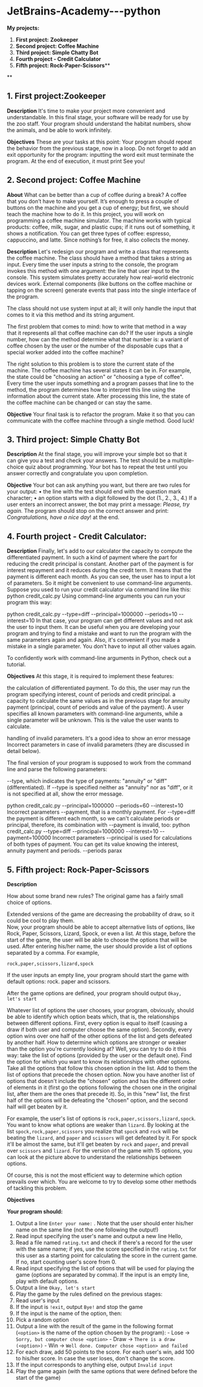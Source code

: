 # JetBrains-Academy---python
**My projects:**

 1. **First project:** **Zookeeper**
 2. **Second project: Coffee Machine**
 3. **Third project: Simple Chatty Bot**
 4. **Fourth project - Credit Calculator**
 5. **Fifth project: Rock-Paper-Scissors****


**
## 1. First project:**Zookeeper**

**Description**
It's time to make your project more convenient and understandable. In this final stage, your software will be ready for use by the zoo staff. Your program should understand the habitat numbers, show the animals, and be able to work infinitely.

**Objectives**
These are your tasks at this point:
Your program should repeat the behavior from the previous stage, now in a loop.
Do not forget to add an exit opportunity for the program: inputting the word exit must terminate the program.
At the end of execution, it must print See you!

## 2. Second project: Coffee Machine
**About**
What can be better than a cup of coffee during a break? A coffee that you don’t have to make yourself. It’s enough to press a couple of buttons on the machine and you get a cup of energy; but first, we should teach the machine how to do it. In this project, you will work on programming a coffee machine simulator. The machine works with typical products: coffee, milk, sugar, and plastic cups; if it runs out of something, it shows a notification. You can get three types of coffee: espresso, cappuccino, and latte. Since nothing’s for free, it also collects the money.

**Description**
Let's redesign our program and write a class that represents the coffee machine. The class should have a method that takes a string as input. Every time the user inputs a string to the console, the program invokes this method with one argument: the line that user input to the console. This system simulates pretty accurately how real-world electronic devices work. External components (like buttons on the coffee machine or tapping on the screen) generate events that pass into the single interface of the program.

The class should not use system input at all; it will only handle the input that comes to it via this method and its string argument.

The first problem that comes to mind: how to write that method in a way that it represents all that coffee machine can do? If the user inputs a single number, how can the method determine what that number is: a variant of coffee chosen by the user or the number of the disposable cups that a special worker added into the coffee machine?

The right solution to this problem is to store the current state of the machine. The coffee machine has several states it can be in. For example, the state could be "choosing an action" or "choosing a type of coffee". Every time the user inputs something and a program passes that line to the method, the program determines how to interpret this line using the information about the current state. After processing this line, the state of the coffee machine can be changed or can stay the same.

**Objective**
Your final task is to refactor the program. Make it so that you can communicate with the coffee machine through a single method. Good luck!

## 3. Third project: Simple Chatty Bot

**Description**
At the final stage, you will improve your simple bot so that it can give you a test and check your answers. The test should be a multiple-choice quiz about programming. Your bot has to repeat the test until you answer correctly and congratulate you upon completion.

**Objective**
Your bot can ask anything you want, but there are two rules for your output:
•	the line with the test should end with the question mark character;
•	an option starts with a digit followed by the dot (1., 2., 3., 4.)
If a user enters an incorrect answer, the bot may print a message:
*Please, try again.*
The program should stop on the correct answer and print: *Congratulations, have a nice day*! at the end.

## 4. Fourth project - Credit Calculator:

**Description**
Finally, let's add to our calculator the capacity to compute the differentiated payment. In such a kind of payment where the part for reducing the credit principal is constant. Another part of the payment is for interest repayment and it reduces during the credit term. It means that the payment is different each month. 
As you can see, the user has to input a lot of parameters. So it might be convenient to use command-line arguments.
Suppose you used to run your credit calculator via command line like this:
python credit_calc.py
Using command-line arguments you can run your program this way:

python credit_calc.py --type=diff --principal=1000000 --periods=10 --interest=10
In that case, your program can get different values and not ask the user to input them. It can be useful when you are developing your program and trying to find a mistake and want to run the program with the same parameters again and again. Also, it's convenient if you made a mistake in a single parameter. You don't have to input all other values again.

To confidently work with command-line arguments in Python, check out a tutorial.

**Objectives**
At this stage, it is required to implement these features:

the calculation of differentiated payment. To do this, the user may run the program specifying interest, count of periods and credit principal.
a capacity to calculate the same values as in the previous stage for annuity payment (principal, count of periods and value of the payment). A user specifies all known parameters with command-line arguments, while a single parameter will be unknown. This is the value the user wants to calculate.

handling of invalid parameters. It's a good idea to show an error message Incorrect parameters in case of invalid parameters (they are discussed in detail below).

The final version of your program is supposed to work from the command line and parse the following parameters:

--type, which indicates the type of payments: "annuity" or "diff" (differentiated). If --type is specified neither as "annuity" nor as "diff", or it is not specified at all, show the error message.

python credit_calc.py --principal=1000000 --periods=60 --interest=10 Incorrect parameters    --payment, that is a monthly payment. For --type=diff the payment is different each month, so we can't calculate periods or principal,    therefore, its combination with --payment is invalid, too:
  python credit_calc.py --type=diff --principal=1000000 --interest=10 --payment=100000 Incorrect parameters    --principal is used for calculations of both types of payment. You can get its value knowing the interest, annuity payment and periods.    --periods parax

## 5. Fifth project: Rock-Paper-Scissors

**Description**

How about some brand new rules? The original game has a fairly small choice of options.

Extended versions of the game are decreasing the probability of draw, so it could be cool to play them.  
Now, your program should be able to accept alternative lists of options, like Rock, Paper, Scissors, Lizard, Spock, or even a list.
At this stage, before the start of the game, the user will be able to choose the options that will be used. After entering his/her name, the user should provide a list of options separated by a comma. For example,

`rock,paper,scissors,lizard,spock`

If the user inputs an empty line, your program should start the game with default options: rock. paper and scissors.

After the game options are defined, your program should output  `Okay, let's start`

Whatever list of options the user chooses, your program, obviously, should be able to identify which option beats which, that is, the relationships between different options. First, every option is equal to itself (causing a draw if both user and computer choose the same option). Secondly, every option wins over one half of the other options of the list and gets defeated by another half. How to determine which options are stronger or weaker than the option you're currently looking at? Well, you can try to do it this way: take the list of options (provided by the user or the default one). Find the option for which you want to know its relationships with other options. Take all the options that follow this chosen option in the list. Add to them the list of options that precede the chosen option. Now you have another list of options that doesn't include the "chosen" option and has the different order of elements in it (first go the options following the chosen one in the original list, after them are the ones that precede it). So, in this "new" list, the first half of the options will be defeating the "chosen" option, and the second half will get beaten by it.

For example, the user's list of options is  `rock,paper,scissors,lizard,spock`. You want to know what options are weaker than  `lizard`. By looking at the list  `spock,rock,paper,scissors`  you realize that  `spock` and  `rock` will be beating the  `lizard`, and  `paper` and  `scissors` will get defeated by it. For spock it'll be almost the same, but it'll get beaten by  `rock` and  `paper`, and prevail over  `scissors` and  `lizard`. For the version of the game with 15 options, you can look at the picture above to understand the relationships between options.

Of course, this is not the most efficient way to determine which option prevails over which. You are welcome to try to develop some other methods of tackling this problem.

**Objectives**

**Your program should:**

1.  Output a line  `Enter your name:` . Note that the user should enter his/her name on the same line (not the one following the output!)
2.  Read input specifying the user's name and output a new line  Hello, <name>
3.  Read a file named  `rating.txt`  and check if there's a record for the user with the same name; if yes, use the score specified in the  `rating.txt`  for this user as a starting point for calculating the score in the current game. If no, start counting user's score from 0.
4.  Read input specifying the list of options that will be used for playing the game (options are separated by comma). If the input is an empty line, play with default options.
5.  Output a line  `Okay, let's start`
6.  Play the game by the rules defined on the previous stages:
7.  Read user's input
8.  If the input is  `!exit`, output  `Bye!`  and stop the game
9.  If the input is the name of the option, then:
10.  Pick a random option
11.  Output a line with the result of the game in the following format (`<option>`  is the name of the option chosen by the program):
    -   Lose ->  `Sorry, but computer chose <option>`
    -   Draw ->  `There is a draw (<option>)`
    -   Win ->  `Well done. Computer chose <option> and failed`
12.  For each draw, add 50 points to the score. For each user's win, add 100 to his/her score. In case the user loses, don't change the score.
13.  If the input corresponds to anything else, output  `Invalid input`
14.  Play the game again (with the same options that were defined before the start of the game)
